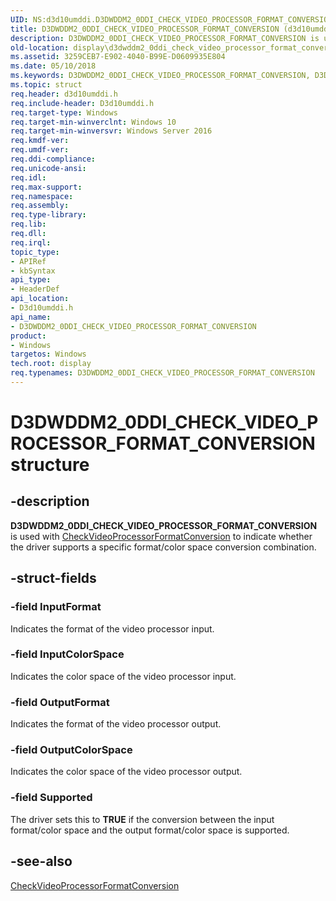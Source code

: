 ```yaml
---
UID: NS:d3d10umddi.D3DWDDM2_0DDI_CHECK_VIDEO_PROCESSOR_FORMAT_CONVERSION
title: D3DWDDM2_0DDI_CHECK_VIDEO_PROCESSOR_FORMAT_CONVERSION (d3d10umddi.h)
description: D3DWDDM2_0DDI_CHECK_VIDEO_PROCESSOR_FORMAT_CONVERSION is used with CheckVideoProcessorFormatConversion to indicate whether the driver supports a specific format/color space conversion combination.
old-location: display\d3dwddm2_0ddi_check_video_processor_format_conversion.htm
ms.assetid: 3259CEB7-E902-4040-B99E-D0609935E804
ms.date: 05/10/2018
ms.keywords: D3DWDDM2_0DDI_CHECK_VIDEO_PROCESSOR_FORMAT_CONVERSION, D3DWDDM2_0DDI_CHECK_VIDEO_PROCESSOR_FORMAT_CONVERSION structure [Display Devices], d3d10umddi/D3DWDDM2_0DDI_CHECK_VIDEO_PROCESSOR_FORMAT_CONVERSION, display.d3dwddm2_0ddi_check_video_processor_format_conversion
ms.topic: struct
req.header: d3d10umddi.h
req.include-header: D3d10umddi.h
req.target-type: Windows
req.target-min-winverclnt: Windows 10
req.target-min-winversvr: Windows Server 2016
req.kmdf-ver: 
req.umdf-ver: 
req.ddi-compliance: 
req.unicode-ansi: 
req.idl: 
req.max-support: 
req.namespace: 
req.assembly: 
req.type-library: 
req.lib: 
req.dll: 
req.irql: 
topic_type:
- APIRef
- kbSyntax
api_type:
- HeaderDef
api_location:
- D3d10umddi.h
api_name:
- D3DWDDM2_0DDI_CHECK_VIDEO_PROCESSOR_FORMAT_CONVERSION
product:
- Windows
targetos: Windows
tech.root: display
req.typenames: D3DWDDM2_0DDI_CHECK_VIDEO_PROCESSOR_FORMAT_CONVERSION
---
```


# D3DWDDM2_0DDI_CHECK_VIDEO_PROCESSOR_FORMAT_CONVERSION structure


## -description


<b>D3DWDDM2_0DDI_CHECK_VIDEO_PROCESSOR_FORMAT_CONVERSION</b> is used with <a href="https://msdn.microsoft.com/library/windows/hardware/dn906317">CheckVideoProcessorFormatConversion</a> to indicate whether the driver supports a specific format/color space conversion combination.


## -struct-fields




### -field InputFormat

Indicates the format of the video processor input.


### -field InputColorSpace

Indicates the color space of the video processor input.


### -field OutputFormat

Indicates the format of the video processor output.


### -field OutputColorSpace

Indicates the color space of the video processor output.


### -field Supported

The driver sets this to <b>TRUE</b> if the conversion between the input format/color space and the output format/color space is supported.


## -see-also




<a href="https://msdn.microsoft.com/library/windows/hardware/dn906317">CheckVideoProcessorFormatConversion</a>
 

 

